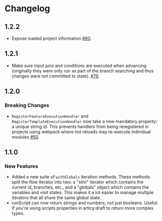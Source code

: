 # Changelog

## 1.2.2

- Expose loaded project information [#80](https://github.com/scenarioworld/articy-js/pull/80).

## 1.2.1

- Make sure input pins and conditions are executed when advancing (originally they were only run as part of the branch searching and thus changes were not committed to state). [#76](https://github.com/scenarioworld/articy-js/pull/76).

## 1.2.0

### Breaking Changes
- `RegisterFeatureExecutionHandler` and `RegisterTemplateExecutionHandler` now take a new mandatory property: a unique string id. This prevents handlers from being reregistered in projects using webpack where hot reloads may re-execute individual modules [#50](https://github.com/scenarioworld/articy-js/pull/50).


## 1.1.0

### New Features
- Added a new suite of `withGlobals` iteration methods. These methods split the flow iterator into two: a "slim" iterator which contains the current id, branches, etc., and a "globals" object which contains the variables and visit states. This makes it a lot easier to manage multiple iterators that all share the same global state.
- runScript can now return strings and numbers, not just booleans. Useful if you're using scripts properties in articy:draft to return more complex types.
